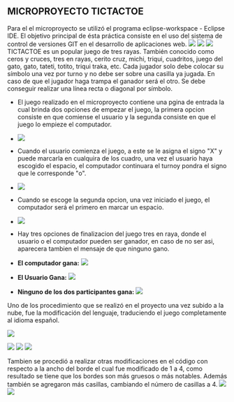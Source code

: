 ## MICROPROYECTO TICTACTOE

Para el el microproyecto se utilizó el programa eclipse-workspace - Eclipse IDE.  El objetivo principal de ésta práctica consiste en el uso del sistema de control de versiones GIT en el desarrollo de aplicaciones web.
![](https://www.eclipse.org/org/artwork/images/eclipse_ide_logo.png)
![](https://es.wizcase.com/wp-content/uploads/2022/03/GitHub-Logo.png)
![](https://vabadus.es/images/cache/imagen_nodo/images/articulos/5c9deedea0c7e844300455.png)
TICTACTOE es un popular juego de tres rayas. También conocido como ceros y cruces, tres en rayas, cerito cruz, michi, triqui, cuadritos, juego del gato, gato, tateti, totito, triqui traka, etc. Cada jugador solo debe colocar su símbolo una vez por turno y no debe ser sobre una casilla ya jugada. En caso de que el jugador haga trampa el ganador será el otro. Se debe conseguir realizar una línea recta o diagonal por símbolo.

- El juego realizado en el microproyecto contiene una pgina de entrada la cual brinda dos opciones de empezar el juego, la primera opcion consiste en que comiense el usuario y la segunda consiste en que el juego lo empieze el computador.

- ![](https://github.com/Magredom/TicTacToe/blob/master/Captura%20desde%202023-04-12%2010-39-08.png?raw=true)

- Cuando el usuario comienza el juego, a este se le asigna el signo "X" y puede marcarla en cualquira de los cuadro, una vez el usuario haya escogido el espacio, el computador continuara el turnoy pondra el signo que le corresponde "o".
- ![](https://raw.githubusercontent.com/Magredom/TicTacToe/bd36f10d2ca38a3b4ea92735ba0ce67496cae3ce/Captura%20desde%202023-04-11%2020-23-40.png)

- Cuando se escoge la segunda opcion, una vez iniciado el juego, el computador será el primero en marcar un espacio.
- ![](https://raw.githubusercontent.com/Magredom/TicTacToe/bd36f10d2ca38a3b4ea92735ba0ce67496cae3ce/Captura%20desde%202023-04-11%2020-24-28.png)
- Hay tres opciones de finalizacion del juego tres en raya, donde el usuario o el computador pueden ser ganador, en caso de no ser asi, aparecera tambien el mensaje de que ninguno gano.

- **El computador gana:**
![](https://raw.githubusercontent.com/Magredom/TicTacToe/bd36f10d2ca38a3b4ea92735ba0ce67496cae3ce/Captura%20desde%202023-04-11%2020-25-17.png)

- **El Usuario Gana:**
![](https://github.com/Magredom/TicTacToe/blob/master/Captura%20desde%202023-04-12%2010-29-21.png?raw=true)

- **Ninguno de los dos participantes gana:**
![](https://raw.githubusercontent.com/Magredom/TicTacToe/bd36f10d2ca38a3b4ea92735ba0ce67496cae3ce/Captura%20desde%202023-04-11%2020-25-45.png)

Uno de los procedimiento que se realizó en el proyecto una vez subido a la nube, fue la modificación del lenguaje, traduciendo el juego completamente al idioma español.

![](https://github.com/Magredom/TicTacToe/blob/master/Captura%20desde%202023-04-11%2023-18-43.png?raw=true)

![](https://raw.githubusercontent.com/Magredom/TicTacToe/bd36f10d2ca38a3b4ea92735ba0ce67496cae3ce/Captura%20desde%202023-04-11%2023-48-36.png)
![](https://raw.githubusercontent.com/Magredom/TicTacToe/bd36f10d2ca38a3b4ea92735ba0ce67496cae3ce/Captura%20desde%202023-04-11%2023-49-48.png)
![](https://raw.githubusercontent.com/Magredom/TicTacToe/bd36f10d2ca38a3b4ea92735ba0ce67496cae3ce/Captura%20desde%202023-04-11%2023-46-18.png)

Tambien se procedió a realizar otras modificaciones en el código con respecto a la ancho del borde el cual fue modificado de 1 a 4, como resultado se tiene que los bordes son más gruesos o más notables. Además también se agregaron más casillas, cambiando el número de casillas a 4.
![](https://raw.githubusercontent.com/Magredom/TicTacToe/bd36f10d2ca38a3b4ea92735ba0ce67496cae3ce/Captura%20desde%202023-04-12%2001-07-42.png)
![](https://raw.githubusercontent.com/Magredom/TicTacToe/bd36f10d2ca38a3b4ea92735ba0ce67496cae3ce/Captura%20desde%202023-04-12%2001-09-16.png)

